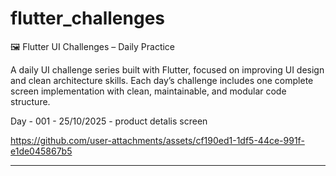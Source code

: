 # flutter_challenges

🖼️ Flutter UI Challenges – Daily Practice

A daily UI challenge series built with Flutter, focused on improving UI design and clean architecture skills.
Each day’s challenge includes one complete screen implementation with clean, maintainable, and modular code structure. 

Day - 001 - 25/10/2025 - product detalis screen 


https://github.com/user-attachments/assets/cf190ed1-1df5-44ce-991f-e1de045867b5


________________________________________
